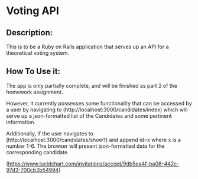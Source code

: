 # Voting API

## Description:

This is to be a Ruby on Rails application that serves up an API for a theoretical voting system.
## How To Use it:

The app is only partially complete, and will be finished as part 2 of the homework assignment.

However, it currently possesses some functionality that can be accessed by a user by navigating to  (http://localhost:3000/candidates/index)
which will serve up a json-formatted list of the Candidates and some pertinent information.

Additionally, if the user navigates to
 (http://localhost:3000/candidates/show?) and append id=x where x is a number 1-6. The browser will present json-formatted data for the corresponding candidate.

(https://www.lucidchart.com/invitations/accept/9db5ea4f-ba08-442c-97d3-700cb3b54994)
